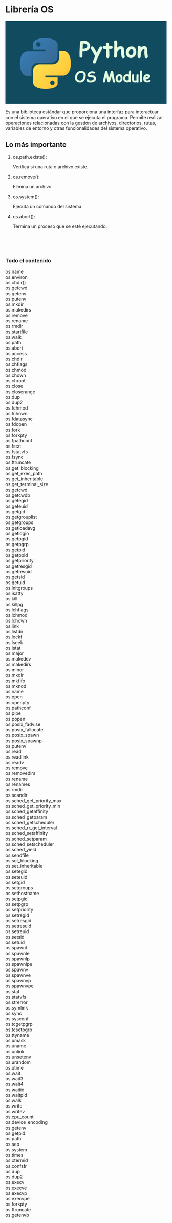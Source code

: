 # Librería OS

<p align="center">
  <img src="os.png">
</p>

Es una biblioteca estándar que proporciona una interfaz para interactuar con el sistema operativo en el que se ejecuta el programa. Permite realizar operaciones relacionadas con la gestión de archivos, directorios, rutas, variables de entorno y otras funcionalidades del sistema operativo.

## Lo más importante

1.  os.path.exists(): 

    Verifica si una ruta o archivo existe.

2.  os.remove(): 

    Elimina un archivo.

3.  os.system(): 

    Ejecuta un comando del sistema.

4.  os.abort():

    Termina un proceso que se esté ejecutando.

<br>
<br>
<br>

### Todo el contenido

os.name      <br>
os.environ <br>
os.chdir()             <br>
os.getcwd <br>
os.getenv <br>
os.putenv <br>
os.mkdir <br>
os.makedirs <br>
os.remove <br>
os.rename <br>
os.rmdir <br>
os.startfile <br>
os.walk <br>
os.path <br>
os.abort <br>
os.access <br>
os.chdir <br>
os.chflags <br>
os.chmod <br>
os.chown <br>
os.chroot <br>
os.close <br>
os.closerange <br>
os.dup <br>
os.dup2 <br>
os.fchmod <br>
os.fchown <br>
os.fdatasync <br>
os.fdopen <br>
os.fork <br>
os.forkpty <br>
os.fpathconf <br>
os.fstat <br>
os.fstatvfs <br>
os.fsync <br>
os.ftruncate <br>
os.get_blocking <br>
os.get_exec_path <br>
os.get_inheritable <br>
os.get_terminal_size <br>
os.getcwd <br>
os.getcwdb <br>
os.getegid <br>
os.geteuid <br>
os.getgid <br>
os.getgrouplist <br>
os.getgroups <br>
os.getloadavg <br>
os.getlogin <br>
os.getpgid <br>
os.getpgrp <br>
os.getpid <br>
os.getppid <br>
os.getpriority <br>
os.getresgid <br>
os.getresuid <br>
os.getsid <br>
os.getuid <br>
os.initgroups <br>
os.isatty <br>
os.kill <br>
os.killpg <br>
os.lchflags <br>
os.lchmod <br>
os.lchown <br>
os.link <br>
os.listdir <br>
os.lockf <br>
os.lseek <br>
os.lstat <br>
os.major <br>
os.makedev <br>
os.makedirs <br>
os.minor <br>
os.mkdir <br>
os.mkfifo <br>
os.mknod <br>
os.name <br>
os.open <br>
os.openpty <br>
os.pathconf <br>
os.pipe <br>
os.popen <br>
os.posix_fadvise <br>
os.posix_fallocate <br>
os.posix_spawn <br>
os.posix_spawnp <br>
os.putenv <br>
os.read <br>
os.readlink <br>
os.readv <br>
os.remove <br>
os.removedirs <br>
os.rename <br>
os.renames <br>
os.rmdir <br>
os.scandir <br>
os.sched_get_priority_max <br>
os.sched_get_priority_min <br>
os.sched_getaffinity <br>
os.sched_getparam <br>
os.sched_getscheduler <br>
os.sched_rr_get_interval <br>
os.sched_setaffinity <br>
os.sched_setparam <br>
os.sched_setscheduler <br>
os.sched_yield <br>
os.sendfile <br>
os.set_blocking <br>
os.set_inheritable <br>
os.setegid <br>
os.seteuid <br>
os.setgid <br>
os.setgroups <br>
os.sethostname <br>
os.setpgid <br>
os.setpgrp <br>
os.setpriority <br>
os.setregid <br>
os.setresgid <br>
os.setresuid <br>
os.setreuid <br>
os.setsid <br>
os.setuid <br>
os.spawnl <br>
os.spawnle <br>
os.spawnlp <br>
os.spawnlpe <br>
os.spawnv <br>
os.spawnve <br>
os.spawnvp <br>
os.spawnvpe <br>
os.stat <br>
os.statvfs <br>
os.strerror <br>
os.symlink <br>
os.sync <br>
os.sysconf <br>
os.tcgetpgrp <br>
os.tcsetpgrp <br>
os.ttyname <br>
os.umask <br>
os.uname <br>
os.unlink <br>
os.unsetenv <br>
os.urandom <br>
os.utime <br>
os.wait <br>
os.wait3 <br>
os.wait4 <br>
os.waitid <br>
os.waitpid <br>
os.walk <br>
os.write <br>
os.writev <br>
os.cpu_count <br>
os.device_encoding <br>
os.getenv <br>
os.getpid <br>
os.path <br>
os.sep <br>
os.system <br>
os.times <br>
os.ctermid <br>
os.confstr <br>
os.dup <br>
os.dup2 <br>
os.execv <br>
os.execve <br>
os.execvp <br>
os.execvpe <br>
os.forkpty <br>
os.ftruncate <br>
os.getenvb <br>